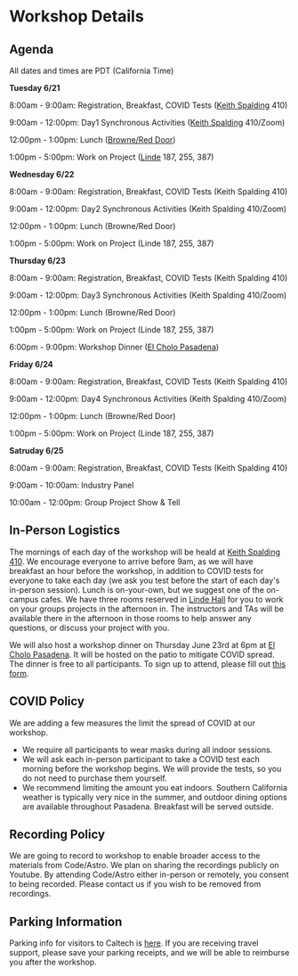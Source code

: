 # Workshop Details

## Agenda

All dates and times are PDT (California Time)

**Tuesday 6/21**

8:00am - 9:00am: Registration, Breakfast, COVID Tests ([Keith Spalding](https://www.google.com/maps/place/Keith+Spalding+Building/@34.1356389,-118.129734,17z/data=!3m2!4b1!5s0x80c2c4a706cd978f:0x31c7a0ec6853027b!4m5!3m4!1s0x80c2c56f008b7233:0xd84296b64bcb09f5!8m2!3d34.1356389!4d-118.1275453) 410)

9:00am - 12:00pm: Day1 Synchronous Activities ([Keith Spalding](https://www.google.com/maps/place/Keith+Spalding+Building/@34.1356389,-118.129734,17z/data=!3m2!4b1!5s0x80c2c4a706cd978f:0x31c7a0ec6853027b!4m5!3m4!1s0x80c2c56f008b7233:0xd84296b64bcb09f5!8m2!3d34.1356389!4d-118.1275453) 410/Zoom)

12:00pm - 1:00pm: Lunch ([Browne/Red Door](https://www.google.com/maps/place/Red+Door+Cafe/@34.1373591,-118.1260035,17z/data=!3m2!4b1!5s0x80c2c4a8713508c3:0x5dfe01b2a79c3dda!4m5!3m4!1s0x80c2c4a874d174cf:0x3031dda8a0d9a7ab!8m2!3d34.1373591!4d-118.1238148))

1:00pm - 5:00pm: Work on Project ([Linde](https://www.google.com/maps/place/Ronald+and+Maxine+Linde+Hall+of+Mathematics+and+Physics/@34.1364635,-118.1275602,17z/data=!3m1!4b1!4m5!3m4!1s0x80c2c551b0cfdff9:0xf1c3bf661cca3f23!8m2!3d34.1362121!4d-118.125379) 187, 255, 387)


**Wednesday 6/22**

8:00am - 9:00am: Registration, Breakfast, COVID Tests (Keith Spalding 410)

9:00am - 12:00pm: Day2 Synchronous Activities (Keith Spalding 410/Zoom)

12:00pm - 1:00pm: Lunch (Browne/Red Door)

1:00pm - 5:00pm: Work on Project (Linde 187, 255, 387)


**Thursday 6/23**

8:00am - 9:00am: Registration, Breakfast, COVID Tests (Keith Spalding 410)

9:00am - 12:00pm: Day3 Synchronous Activities (Keith Spalding 410/Zoom)

12:00pm - 1:00pm: Lunch (Browne/Red Door)

1:00pm - 5:00pm: Work on Project (Linde 187, 255, 387)

6:00pm - 9:00pm: Workshop Dinner ([El Cholo Pasadena](https://goo.gl/maps/wrSY6irmCEWvSxUr9))


**Friday 6/24**

8:00am - 9:00am: Registration, Breakfast, COVID Tests (Keith Spalding 410)

9:00am - 12:00pm: Day4 Synchronous Activities (Keith Spalding 410/Zoom)

12:00pm - 1:00pm: Lunch (Browne/Red Door)

1:00pm - 5:00pm: Work on Project (Linde 187, 255, 387)

**Satruday 6/25**

8:00am - 9:00am: Registration, Breakfast, COVID Tests (Keith Spalding 410)

9:00am - 10:00am: Industry Panel

10:00am - 12:00pm: Group Project Show & Tell


## In-Person Logistics

The mornings of each day of the workshop will be heald at [Keith Spalding 410](https://www.caltech.edu/map/campus/keith-spalding-building-of-business-services). We encourage everyone to arrive before 9am, as we will have breakfast 
an hour before the workshop, in addition to COVID tests for everyone to take each day (we ask you test before the start of each
day's in-person session).
Lunch is on-your-own, but we suggest one of the on-campus cafes. We have three rooms reserved
in [Linde Hall](https://www.caltech.edu/map/campus/ronald-and-maxine-linde-hall-of-mathematics-and-physics) for you to work on your 
groups projects in the afternoon in. The instructors and TAs will be available there in the afternoon in those rooms to help answer any
questions, or discuss your project with you.

We will also host a workshop dinner on Thursday June 23rd at 6pm at [El Cholo Pasadena](https://goo.gl/maps/wrSY6irmCEWvSxUr9). It will be hosted on the patio to mitigate COVID spread. The dinner is free to all participants. To sign up to attend, please fill out [this form](https://docs.google.com/forms/d/e/1FAIpQLSfz57n01MVj6JlTQ_KOjmaboJs9BoRGxmy12Gdtmc6dXEaP7g/viewform?usp=sf_link).

## COVID Policy
We are adding a few measures the limit the spread of COVID at our workshop. 

 * We require all participants to wear masks during all indoor sessions.
 * We will ask each in-person participant to take a COVID test each morning before the workshop begins. We will provide the
tests, so you do not need to purchase them yourself.
 * We recommend limiting the amount you eat indoors. Southern California weather is typically very nice in the summer, 
and outdoor dining options are available throughout Pasadena. Breakfast will be served outside. 

## Recording Policy
We are going to record to workshop to enable broader access to the materials from Code/Astro. We plan on sharing the recordings publicly on Youtube. By attending Code/Astro either in-person or remotely, you consent to being recorded. Please contact us if you wish to be removed from recordings.

## Parking Information
Parking info for visitors to Caltech is [here](https://parking.caltech.edu/parking-info/visitor-parking). If you are receiving travel support, please save your parking receipts, and we will be able to reimburse you after the workshop.
